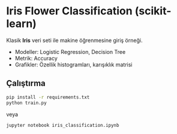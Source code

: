# Iris Flower Classification (scikit-learn)

Klasik **Iris** veri seti ile makine öğrenmesine giriş örneği.
- Modeller: Logistic Regression, Decision Tree
- Metrik: Accuracy
- Grafikler: Özellik histogramları, karışıklık matrisi

## Çalıştırma
```bash
pip install -r requirements.txt
python train.py
```
veya
```bash
jupyter notebook iris_classification.ipynb
```
